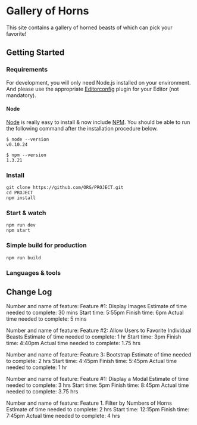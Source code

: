 # Gallery of Horns

This site contains a gallery of horned beasts of which can pick your favorite!

## Getting Started

### Requirements

For development, you will only need Node.js installed on your environment.
And please use the appropriate [Editorconfig](http://editorconfig.org/) plugin for your Editor (not mandatory).

#### Node

[Node](http://nodejs.org/) is really easy to install & now include [NPM](https://npmjs.org/).
You should be able to run the following command after the installation procedure
below.

    $ node --version
    v0.10.24

    $ npm --version
    1.3.21

### Install

    git clone https://github.com/ORG/PROJECT.git
    cd PROJECT
    npm install

### Start & watch

    npm run dev
    npm start

### Simple build for production

    npm run build

### Languages & tools

## Change Log

Number and name of feature: Feature #1: Display Images
Estimate of time needed to complete: 30 mins
Start time: 5:55pm
Finish time: 6pm
Actual time needed to complete: 5 mins

Number and name of feature: Feature #2: Allow Users to Favorite Individual Beasts
Estimate of time needed to complete: 1 hr
Start time: 3pm
Finish time: 4:40pm
Actual time needed to complete: 1.75 hrs

Number and name of feature: Feature 3: Bootstrap
Estimate of time needed to complete: 2 hrs
Start time: 4:45pm
Finish time: 5:45pm
Actual time needed to complete: 1 hr

Number and name of feature: Feature #1: Display a Modal
Estimate of time needed to complete: 3 hrs
Start time: 5pm
Finish time: 8:45pm
Actual time needed to complete: 3.75 hrs

Number and name of feature: Feature 1. Filter by Numbers of Horns
Estimate of time needed to complete: 2 hrs
Start time: 12:15pm
Finish time: 7:45pm
Actual time needed to complete: 4 hrs

